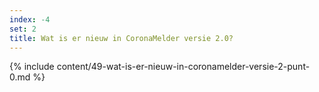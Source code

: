 ```yaml
---
index: -4
set: 2
title: Wat is er nieuw in CoronaMelder versie 2.0?
---
```

{% include content/49-wat-is-er-nieuw-in-coronamelder-versie-2-punt-0.md %}
